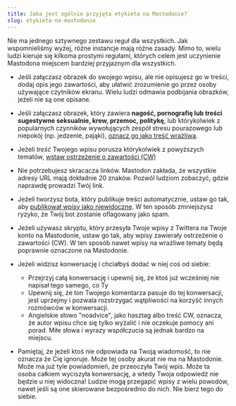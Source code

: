 ```yaml
---
title: Jaka jest ogólnie przyjęta etykieta na Mastodonie?
slug: etykieta-na-mastodonie
---
```


Nie ma jednego sztywnego zestawu reguł dla wszystkich. Jak wspomnieliśmy wyżej, różne instancje mają różne zasady. Mimo to, wielu ludzi kieruje się kilkoma prostymi regułami, których celem jest uczynienie Mastodona miejscem bardziej przyjaznym dla wszystkich.

- Jeśli załączasz obrazek do swojego wpisu, ale nie opisujesz go w treści, dodaj opis jego zawartości, aby ułatwić zrozumienie go przez osoby używające czytników ekranu. Wielu ludzi odmawia podbijania obrazków, jeżeli nie są one opisane.

- Jeśli załączasz obrazek, który zawiera **nagość, pornografię lub treści sugestywne seksualnie, krew, przemoc, politykę**, lub którykolwiek z popularnych czynników wywołujących zespół stresu pourazowego lub niepokój (np. jedzenie, pająki), [oznacz go jako treść wrażliwą](/wrazliwa-zawartosc/).

- Jeżeli _treść_ Twojego wpisu porusza którykolwiek z powyższych tematów, [wstaw ostrzeżenie o zawartości (CW)](/co-oznacza-cw/)

- Nie potrzebujesz skracacza linków. Mastodon zakłada, że wszystkie adresy URL mają dokładnie 20 znaków. Pozwól ludziom zobaczyć, gdzie naprawdę prowadzi Twój link.

- Jeżeli tworzysz bota, który publikuje treści automatycznie, ustaw go tak, aby [publikował wpisy jako niewidoczne](/ustawienia-prywatności/). W ten sposób zmniejszysz ryzyko, że Twój bot zostanie oflagowany jako spam.

- Jeżeli używasz skryptu, który przesyła Twoje wpisy z Twittera na Twoje konto na Mastodonie, ustaw go tak, aby wpisy zawierały ostrzeżenie o zawartości (CW). W ten sposób nawet wpisy na wrażliwe tematy będą poprawnie oznaczone na Mastodonie.

- Jeżeli widzisz konwersację i chciałbyś dodać w niej coś od siebie:
  - Przejrzyj całą konwersację i upewnij się, że ktoś już wcześniej nie napisał tego samego, co Ty
  - Upewnij się, że ton Twojego komentarza pasuje do tej konwersacji, jest uprzejmy i pozwala rozstrzygać wątpliwości na korzyść innych rozmówców w konwersacji.
  - Angielskie słowo "noadvice", jako hasztag albo treść CW, oznacza, że autor wpisu chce się tylko wyżalić i nie oczekuje pomocy ani porad. Miłe słowa i wyrazy współczucia są jednak bardzo na miejscu.
- Pamiętaj, że jeżeli ktoś nie odpowiada na Twoją wiadomość, to nie oznacza że Cię ignoruje. Może tej osoby akurat nie ma na Mastodonie. Może ma już tyle powiadomień, że przeoczyła Twój wpis. Może ta osoba całkiem wyciszyła konwersację, a wtedy Twoja odpowiedź nie będzie u niej widoczna! Ludzie mogą przegapić wpisy z wielu powodów, nawet jeśli są one skierowane bezpośrednio do nich. Nie bierz tego do siebie.
